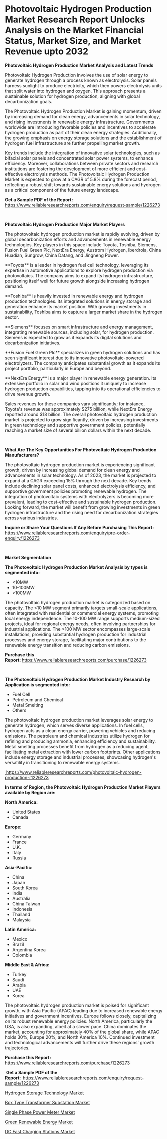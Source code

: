 <p><h1>Photovoltaic Hydrogen Production Market Research Report Unlocks Analysis on the Market Financial Status, Market Size, and Market Revenue upto 2032</h1></p><p><strong>Photovoltaic Hydrogen Production Market Analysis and Latest Trends</strong></p>
<p><p>Photovoltaic Hydrogen Production involves the use of solar energy to generate hydrogen through a process known as electrolysis. Solar panels harness sunlight to produce electricity, which then powers electrolysis units that split water into hydrogen and oxygen. This approach presents a sustainable solution for hydrogen production, aligning with global decarbonization goals.</p><p>The Photovoltaic Hydrogen Production Market is gaining momentum, driven by increasing demand for clean energy, advancements in solar technology, and rising investments in renewable energy infrastructure. Governments worldwide are introducing favorable policies and incentives to accelerate hydrogen production as part of their clean energy strategies. Additionally, the growing emphasis on energy storage solutions and the establishment of hydrogen fuel infrastructure are further propelling market growth.</p><p>Key trends include the integration of innovative solar technologies, such as bifacial solar panels and concentrated solar power systems, to enhance efficiency. Moreover, collaborations between private sectors and research institutions are fostering the development of more efficient and cost-effective electrolysis methods. The Photovoltaic Hydrogen Production Market is expected to grow at a CAGR of 5.8% during the forecast period, reflecting a robust shift towards sustainable energy solutions and hydrogen as a critical component of the future energy landscape.</p></p>
<p><strong>Get a Sample PDF of the Report:&nbsp;</strong> <a href="https://www.reliableresearchreports.com/enquiry/request-sample/1226273?utm_campaign=33&utm_medium=2&utm_source=Github&utm_content=ia&utm_term=13022025&utm_id=photovoltaic-hydrogen-production">https://www.reliableresearchreports.com/enquiry/request-sample/1226273</a></p>
<p>&nbsp;</p>
<p><strong>Photovoltaic Hydrogen Production Major Market Players</strong></p>
<p><p>The photovoltaic hydrogen production market is rapidly evolving, driven by global decarbonization efforts and advancements in renewable energy technologies. Key players in this space include Toyota, Toshiba, Siemens, Fusion Fuel Green Plc, NextEra Energy, Austrom Hydrogen, Iberdrola, China Huadian, Sungrow, China Datang, and Jingneng Power.</p><p>**Toyota** is a leader in hydrogen fuel cell technology, leveraging its expertise in automotive applications to explore hydrogen production via photovoltaics. The company aims to expand its hydrogen infrastructure, positioning itself well for future growth alongside increasing hydrogen demand.</p><p>**Toshiba** is heavily invested in renewable energy and hydrogen production technologies. Its integrated solutions in energy storage and generation enhance its market position. With growing investments in sustainability, Toshiba aims to capture a larger market share in the hydrogen sector.</p><p>**Siemens** focuses on smart infrastructure and energy management, integrating renewable sources, including solar, for hydrogen production. Siemens is expected to grow as it expands its digital solutions and decarbonization initiatives.</p><p>**Fusion Fuel Green Plc** specializes in green hydrogen solutions and has seen significant interest due to its innovative photovoltaic-powered electrolyzers. The company anticipates substantial growth as it expands its project portfolio, particularly in Europe and beyond.</p><p>**NextEra Energy** is a major player in renewable energy generation. Its extensive portfolio in solar and wind positions it uniquely to increase hydrogen production capabilities, tapping into its operational efficiencies to drive revenue growth.</p><p>Sales revenues for these companies vary significantly; for instance, Toyota's revenue was approximately $275 billion, while NextEra Energy reported around $18 billion. The overall photovoltaic hydrogen production market is projected to grow significantly, driven by increasing investments in green technology and supportive government policies, potentially reaching a market size of several billion dollars within the next decade.</p></p>
<p>&nbsp;</p>
<p><strong>What Are The Key Opportunities For Photovoltaic Hydrogen Production Manufacturers?</strong></p>
<p><p>The photovoltaic hydrogen production market is experiencing significant growth, driven by increasing global demand for clean energy and advancements in solar technology. As of 2023, the market is projected to expand at a CAGR exceeding 15% through the next decade. Key trends include declining solar panel costs, enhanced electrolysis efficiency, and supportive government policies promoting renewable hydrogen. The integration of photovoltaic systems with electrolyzers is becoming more prevalent, leading to cost-effective and sustainable hydrogen production. Looking forward, the market will benefit from growing investments in green hydrogen infrastructure and the rising need for decarbonization strategies across various industries.</p></p>
<p><strong>Inquire or Share Your Questions If Any Before Purchasing This Report:</strong> <a href="https://www.reliableresearchreports.com/enquiry/pre-order-enquiry/1226273?utm_campaign=33&utm_medium=2&utm_source=Github&utm_content=ia&utm_term=13022025&utm_id=photovoltaic-hydrogen-production">https://www.reliableresearchreports.com/enquiry/pre-order-enquiry/1226273</a></p>
<p>&nbsp;</p>
<p><strong>Market Segmentation</strong></p>
<p><strong>The Photovoltaic Hydrogen Production Market Analysis by types is segmented into:</strong></p>
<p><ul><li><10MW</li><li>10-100MW</li><li>>100MW</li></ul></p>
<p><p>The photovoltaic hydrogen production market is categorized based on capacity. The <10 MW segment primarily targets small-scale applications, often integrated with residential or commercial energy systems, promoting local energy independence. The 10-100 MW range supports medium-sized projects, ideal for regional energy needs, often involving partnerships for industrial applications. The >100 MW sector encompasses large-scale installations, providing substantial hydrogen production for industrial processes and energy storage, facilitating major contributions to the renewable energy transition and reducing carbon emissions.</p></p>
<p><strong>Purchase this Report:&nbsp;</strong><a href="https://www.reliableresearchreports.com/purchase/1226273?utm_campaign=33&utm_medium=2&utm_source=Github&utm_content=ia&utm_term=13022025&utm_id=photovoltaic-hydrogen-production">https://www.reliableresearchreports.com/purchase/1226273</a></p>
<p>&nbsp;</p>
<p><strong>The Photovoltaic Hydrogen Production Market Industry Research by Application is segmented into:</strong></p>
<p><ul><li>Fuel Cell</li><li>Petroleum and Chemical</li><li>Metal Smelting</li><li>Others</li></ul></p>
<p><p>The photovoltaic hydrogen production market leverages solar energy to generate hydrogen, which serves diverse applications. In fuel cells, hydrogen acts as a clean energy carrier, powering vehicles and reducing emissions. The petroleum and chemical industries utilize hydrogen for refining and producing ammonia, enhancing efficiency and sustainability. Metal smelting processes benefit from hydrogen as a reducing agent, facilitating metal extraction with lower carbon footprints. Other applications include energy storage and industrial processes, showcasing hydrogen's versatility in transitioning to renewable energy systems.</p></p>
<p><a href="https://www.reliableresearchreports.com/photovoltaic-hydrogen-production-r1226273?utm_campaign=33&utm_medium=2&utm_source=Github&utm_content=ia&utm_term=13022025&utm_id=photovoltaic-hydrogen-production">&nbsp;https://www.reliableresearchreports.com/photovoltaic-hydrogen-production-r1226273</a></p>
<p><strong>In terms of Region, the Photovoltaic Hydrogen Production Market Players available by Region are:</strong></p>
<p>
    <p> <strong> North America: </strong>
        <ul>
            <li>United States</li>
            <li>Canada</li>
        </ul>
        </p> 
    <p> <strong> Europe: </strong>
        <ul>
            <li>Germany</li>
            <li>France</li>
            <li>U.K.</li>
            <li>Italy</li>
            <li>Russia</li>
        </ul>
        </p> 
    <p> <strong> Asia-Pacific: </strong>
        <ul>
            <li>China</li>
            <li>Japan</li>
            <li>South Korea</li>
            <li>India</li>
            <li>Australia</li>
            <li>China Taiwan</li>
            <li>Indonesia</li>
            <li>Thailand</li>
            <li>Malaysia</li>
        </ul>
        </p> 
    <p> <strong> Latin America: </strong>
        <ul>
            <li>Mexico</li>
            <li>Brazil</li>
            <li>Argentina Korea</li>
            <li>Colombia</li>
        </ul>
        </p> 
    <p> <strong> Middle East & Africa: </strong>
        <ul>
            <li>Turkey</li>
            <li>Saudi</li>
            <li>Arabia</li>
            <li>UAE</li>
            <li>Korea</li>
        </ul>
    </p>
    </p>
<p><p>The photovoltaic hydrogen production market is poised for significant growth, with Asia Pacific (APAC) leading due to increased renewable energy initiatives and government incentives. Europe follows closely, capitalizing on its robust renewable energy policies. North America, particularly the USA, is also expanding, albeit at a slower pace. China dominates the market, accounting for approximately 40% of the global share, while APAC holds 30%, Europe 20%, and North America 10%. Continued investment and technological advancements will further drive these regions’ growth trajectories.</p></p>
<p><strong>Purchase this Report: </strong><a href="https://www.reliableresearchreports.com/purchase/1226273?utm_campaign=33&utm_medium=2&utm_source=Github&utm_content=ia&utm_term=13022025&utm_id=photovoltaic-hydrogen-production">https://www.reliableresearchreports.com/purchase/1226273</a></p>
<p>&nbsp;<strong>Get a Sample PDF of the Report:&nbsp;&nbsp;</strong><a href="https://www.reliableresearchreports.com/enquiry/request-sample/1226273?utm_campaign=33&utm_medium=2&utm_source=Github&utm_content=ia&utm_term=13022025&utm_id=photovoltaic-hydrogen-production">https://www.reliableresearchreports.com/enquiry/request-sample/1226273</a></p>
<p><strong></strong></p>
<p><p><a href="https://github.com/kimberjam0i/Market-Research-Report-List-1/blob/main/hydrogen-storage-technology-market.md?utm_campaign=33&utm_medium=2&utm_source=Github&utm_content=ia&utm_term=13022025&utm_id=photovoltaic-hydrogen-production">Hydrogen Storage Technology Market</a></p><p><a href="https://github.com/osbornrdaflalo/Market-Research-Report-List-1/blob/main/box-type-transformer-substation-market.md?utm_campaign=33&utm_medium=2&utm_source=Github&utm_content=ia&utm_term=13022025&utm_id=photovoltaic-hydrogen-production">Box Type Transformer Substation Market</a></p><p><a href="https://github.com/darenph8er/Market-Research-Report-List-1/blob/main/single-phase-power-meter-market.md?utm_campaign=33&utm_medium=2&utm_source=Github&utm_content=ia&utm_term=13022025&utm_id=photovoltaic-hydrogen-production">Single Phase Power Meter Market</a></p><p><a href="https://github.com/lashaunm5st/Market-Research-Report-List-1/blob/main/green-renewable-energy-market.md?utm_campaign=33&utm_medium=2&utm_source=Github&utm_content=ia&utm_term=13022025&utm_id=photovoltaic-hydrogen-production">Green Renewable Energy Market</a></p><p><a href="https://github.com/ElviraLeka1962/Market-Research-Report-List-1/blob/main/dc-fast-charging-stations-market.md?utm_campaign=33&utm_medium=2&utm_source=Github&utm_content=ia&utm_term=13022025&utm_id=photovoltaic-hydrogen-production">DC Fast Charging Stations Market</a></p></p>